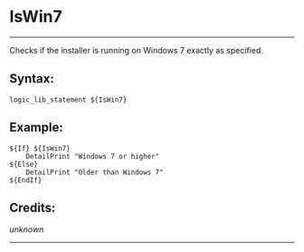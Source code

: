# IsWin7

---

Checks if the installer is running on Windows 7 exactly as specified.

## Syntax:

	logic_lib_statement ${IsWin7}

## Example:

	${If} ${IsWin7}
		DetailPrint "Windows 7 or higher"
	${Else}
		DetailPrint "Older than Windows 7"
	${EndIf}

## Credits:

*unknown*

---
